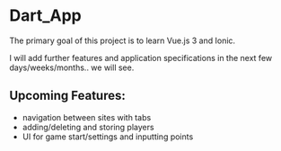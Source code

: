 # Dart_App

The primary goal of this project is to learn Vue.js 3 and Ionic.

I will add further features and application specifications in the next few days/weeks/months.. we will see.

## Upcoming Features:
- navigation between sites with tabs
- adding/deleting and storing players
- UI for game start/settings and inputting points
